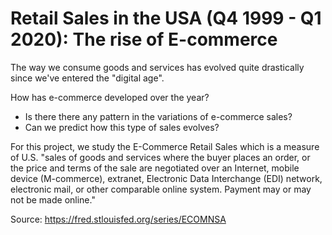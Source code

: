# Retail Sales in the USA (Q4 1999 - Q1 2020): The rise of E-commerce

The way we consume goods and services has evolved quite drastically since we've entered the "digital age".

How has e-commerce developed over the year?
* Is there there any pattern in the variations of e-commerce sales?
* Can we predict how this type of sales evolves?

For this project, we study the E-Commerce Retail Sales which is a measure of U.S. "sales of goods and services where the buyer places an order, or the price and terms of the sale are negotiated over an Internet, mobile device (M-commerce), extranet, Electronic Data Interchange (EDI) network, electronic mail, or other comparable online system. Payment may or may not be made online."

Source: https://fred.stlouisfed.org/series/ECOMNSA
